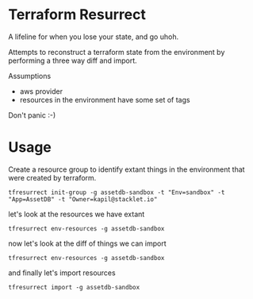 

# Terraform Resurrect

A lifeline for when you lose your state, and go uhoh.

Attempts to reconstruct a terraform state from the environment
by performing a three way diff and import.


Assumptions
 - aws provider 
 - resources in the environment have some set of tags


Don't panic :-)

# Usage

Create a resource group to identify extant things in the environment
that were created by terraform.

```
tfresurrect init-group -g assetdb-sandbox -t "Env=sandbox" -t "App=AssetDB" -t "Owner=kapil@stacklet.io"
```

let's look at the resources we have extant

```
tfresurrect env-resources -g assetdb-sandbox
```

now let's look at the diff of things we can import

```
tfresurrect env-resources -g assetdb-sandbox
```

and finally let's import resources
```
tfresurrect import -g assetdb-sandbox
```

